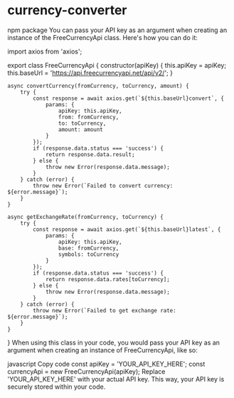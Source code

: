 # currency-converter
npm package
You can pass your API key as an argument when creating an instance of the FreeCurrencyApi class. Here's how you can do it:


import axios from 'axios';

export class FreeCurrencyApi {
    constructor(apiKey) {
        this.apiKey = apiKey;
        this.baseUrl = 'https://api.freecurrencyapi.net/api/v2/';
    }

    async convertCurrency(fromCurrency, toCurrency, amount) {
        try {
            const response = await axios.get(`${this.baseUrl}convert`, {
                params: {
                    apiKey: this.apiKey,
                    from: fromCurrency,
                    to: toCurrency,
                    amount: amount
                }
            });
            if (response.data.status === 'success') {
                return response.data.result;
            } else {
                throw new Error(response.data.message);
            }
        } catch (error) {
            throw new Error(`Failed to convert currency: ${error.message}`);
        }
    }

    async getExchangeRate(fromCurrency, toCurrency) {
        try {
            const response = await axios.get(`${this.baseUrl}latest`, {
                params: {
                    apiKey: this.apiKey,
                    base: fromCurrency,
                    symbols: toCurrency
                }
            });
            if (response.data.status === 'success') {
                return response.data.rates[toCurrency];
            } else {
                throw new Error(response.data.message);
            }
        } catch (error) {
            throw new Error(`Failed to get exchange rate: ${error.message}`);
        }
    }
}
When using this class in your code, you would pass your API key as an argument when creating an instance of FreeCurrencyApi, like so:

javascript
Copy code
const apiKey = 'YOUR_API_KEY_HERE';
const currencyApi = new FreeCurrencyApi(apiKey);
Replace 'YOUR_API_KEY_HERE' with your actual API key. This way, your API key is securely stored within your code.






